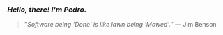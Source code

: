 ### *Hello, there! I'm Pedro.*
> ″*Software being 'Done' is like lawn being 'Mowed'.*″
 — Jim Benson
